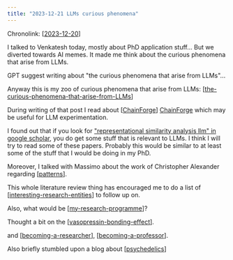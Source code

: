 ```yaml
---
title: "2023-12-21 LLMs curious phenomena"
---
```


Chronolink: [[2023-12-20]]

I talked to Venkatesh today, mostly about PhD application stuff... But we diverted towards AI memes. It made me think about the curious  phenomena that arise from LLMs.

GPT suggest writing about "the curious phenomena that arise from LLMs"...

Anyway this is my zoo of curious phenomena that arise from LLMs: [[the-curious-phenomena-that-arise-from-LLMs]]

During writing of that post I read about [[ChainForge]] [ChainForge](https://chainforge.ai/docs/) which may be useful for LLM experimentation.

I found out that if you look for ["representational similarity analysis llm" in google scholar](https://scholar.google.com/scholar?start=0&q=representational+similarity+analysis+llm&hl=en&as_sdt=0,5), you do get some stuff that is relevant to LLMs. I think I will try to read some of these papers. Probably this would be similar to at least some of the stuff that I would be doing in my PhD.

Moreover, I talked with Massimo about the work of Christopher Alexander regarding [[patterns]].

This whole literature review thing has encouraged me to do a list of [[interesting-research-entities]] to follow up on.

Also, what would be [[my-research-programme]]?

Thought a bit on the [[vasopressin-bonding-effect]].

and [[becoming-a-researcher]], [[becoming-a-professor]].

Also briefly stumbled upon a blog about [[psychedelics]]


[//begin]: # "Autogenerated link references for markdown compatibility"
[2023-12-20]: ./../wayward/2023-12-20 "2023-12-20"
[becoming-a-professor]: ./../bubbles/becoming-a-professor "becoming-a-professor"
[becoming-a-researcher]: ./../bubbles/becoming-a-researcher "becoming-a-researcher"
[ChainForge]: ./../bubbles/stub "ChainForge"
[interesting-research-entities]: ./../bubbles/interesting-research-entities "interesting-research-entities"
[my-research-programme]: ./../bubbles/my-research-programme "my-research-programme"
[patterns]: ./../bubbles/patterns "patterns"
[psychedelics]: ./../bubbles/psychedelics "psychedelics"
[the-curious-phenomena-that-arise-from-LLMs]: ./../bubbles/the-curious-phenomena-that-arise-from-LLMs "the-curious-phenomena-that-arise-from-LLMs"
[vasopressin-bonding-effect]: ./../bubbles/vasopressin-bonding-effect "vasopressin-bonding-effect"
[//end]: # "Autogenerated link references"
